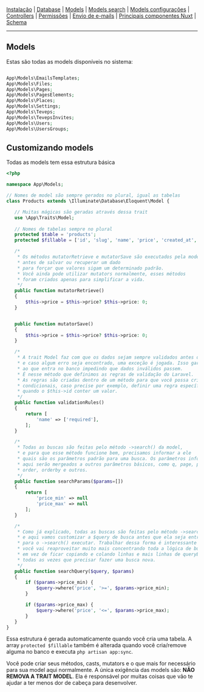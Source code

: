 [Instalação](/docs/instalation.md) |
[Database](/docs/database.md) |
[Models](/docs/app-models.md) |
[Models search](/docs/app-models-search.md) |
[Models configurações](/docs/app-models-settings.md) |
[Controllers](/docs/app-http-controllers.md) |
[Permissões](/docs/config-permissions.md) |
[Envio de e-mails](/docs/app-mail.md) |
[Principais componentes Nuxt](/docs/client-components.md) |
[Schema](/docs/schema.md)

<hr>


## Models

Estas são todas as models disponíveis no sistema:
```php

App\Models\EmailsTemplates;
App\Models\Files;
App\Models\Pages;
App\Models\PagesElements;
App\Models\Places;
App\Models\Settings;
App\Models\Teveps;
App\Models\TevepsInvites;
App\Models\Users;
App\Models\UsersGroups;

```


## Customizando models

Todas as models tem essa estrutura básica

```php
<?php

namespace App\Models;

// Nomes de model são sempre gerados no plural, igual as tabelas
class Products extends \Illuminate\Database\Eloquent\Model {

   // Muitas mágicas são geradas através dessa trait
   use \App\Traits\Model;
   
   // Nomes de tabelas sempre no plural
   protected $table = 'products';
   protected $fillable = ['id', 'slug', 'name', 'price', 'created_at', 'updated_at', 'deleted_at'];

   /*
    * Os métodos mutatorRetrieve e mutatorSave são executados pela model
    * antes de salvar ou recuperar um dado
    * para forçar que valores sigam um determinado padrão.
    * Você ainda pode utilizar mutators normalmente, esses métodos
    * foram criados apenas para simplificar a vida.
    */
   public function mutatorRetrieve()
   {
       $this->price = $this->price? $this->price: 0;
   }


   public function mutatorSave()
   {
       $this->price = $this->price? $this->price: 0;
   }

   /*
    * A trait Model faz com que os dados sejam sempre validados antes de salvar,
    * e caso algum erro seja encontrado, uma exceção é jogada. Isso garante consistência
    * ao que entra no banco impedindo que dados inválidos passem.
    * É nesse método que definimos as regras de validação do Laravel.
    * As regras são criadas dentro de um método para que você possa criar regras
    * condicionais, caso precise por exemplo, definir uma regra específica
    * quando o $this->id conter um valor.
    */
   public function validationRules()
   {
       return [
           'name' => ['required'],
       ];
   }

   /*
    * Todas as buscas são feitas pelo método ->search() da model,
    * e para que esse método funcione bem, precisamos informar a ele
    * quais são os parâmetros padrão para uma busca. Os parâmetros informados
    * aqui serão mergeados a outros parâmetros básicos, como q, page, perpage,
    * order, orderby e outros.
    */
   public function searchParams($params=[])
   {
       return [
           'price_min' => null
           'price_max' => null
       ];
   }

   /*
    * Como já explicado, todas as buscas são feitas pelo método ->search()
    * e aqui vamos customizar a $query de busca antes que ela seja entregue
    * para o ->search() executar. Trabalhar dessa forma é interessante porque
    * você vai reaproveitar muito mais concentrando toda a lógica de busca aqui
    * em vez de ficar copiando e colando linhas e mais linhas de queryBuilder
    * todas as vezes que precisar fazer uma busca nova.
    */
   public function searchQuery($query, $params)
   {
       if ($params->price_min) {
           $query->where('price', '>=', $params->price_min);
       }

       if ($params->price_max) {
           $query->where('price', '<=', $params->price_max);
       }
   }
}
```

Essa estrutura é gerada automaticamente quando você cria uma tabela.
A array `protected $fillable` também é alterada quando você cria/remove alguma
no banco e executa `php artisan app:sync`.

Você pode criar seus métodos, casts, mutators e o que mais for necessário
para sua model aqui normalmente. A única exigência das models são:
**NÃO REMOVA A TRAIT MODEL**. Ela é responsável por muitas coisas que vão te ajudar
a ter menos dor de cabeça para desenvolver.